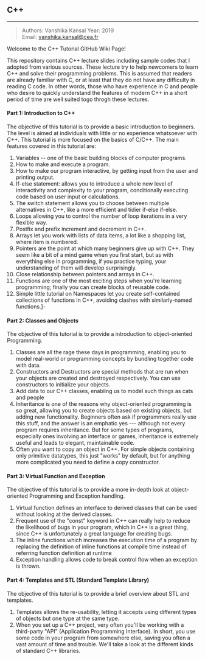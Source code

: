 ## C++
---

> Authors: Vanshika Kansal
> Year: 2019  
> Email: [vanshika.kansal@cea.fr](mailto:vanshika.kansal@cea.fr)

Welcome to the C++ Tutorial GitHub Wiki Page!

This repository contains C++ lecture slides including sample codes that I adopted from various sources. These lecture try to help newcomers to learn C++ and solve their programming problems.
This is assumed that readers are already familiar with C, or at least that they do not have any difficulty in reading C code. In other words, those who have experience in C and people who desire to quickly understand the features of modern C++ in a short period of time are well suited togo throgh these lectures.

#### Part 1: Introduction to C++

The objective of this tutorial is to provide a basic introduction to beginners. The level is aimed at individuals with little or no experience whatsoever with C++. This tutorial is more focused on the basics of C/C++. The main features covered in this tutorial are:

1. Variables -- one of the basic building blocks of computer programs.
1. How to make and execute a program.
1. How to make our program interactive, by getting input from the user and printing output.
1. If-else statement: allows you to introduce a whole new level of interactivity and complexity to your program, conditionally executing code based on user input or calculations.
1. The switch statement allows you to choose between multiple alternatives in C++, like a more efficient and tidier if-else if-else.
1. Loops allowing you to control the number of loop iterations in a very flexible way.
1. Postfix and prefix increment and decrement in C++.
1. Arrays let you work with lists of data items, a lot like a shopping list, where item is numbered.
1. Pointers are the point at which many beginners give up with C++. They seem like a bit of a mind game when you first start, but as with everything else in programming, if you practice typing, your understanding of them will develop surprisingly.
1. Close relationship between pointers and arrays in C++.
1. Functions are one of the most exciting steps when you're learning programming; finally you can create blocks of reusable code.
1. Simple little tutorial on Namespaces let you create self-contained collections of functions in C++, avoiding clashes with similarly-named functions.]-


#### Part 2: Classes and Objects

The objective of this tutorial is to provide a introduction to object-oriented Programming.

1. Classes are all the rage these days in programming, enabling you to model real-world or programming concepts by bundling together code with data.
1. Constructors and Destructors are special methods that are run when your objects are created and destroyed respectively. You can use constructors to initialize your objects.
1. Add data to our C++ classes, enabling us to model such things as cats and people
1. Inheritance is one of the reasons why object-oriented programming is so great, allowing you to create objects based on existing objects, but adding new functionality. Beginners often ask if programmers really use this stuff, and the answer is an emphatic yes --- although not every program requires inheritance. But for some types of programs, especially ones involving an interface or games, inheritance is extremely useful and leads to elegant, maintainable code.
1. Often you want to copy an object in C++. For simple objects containing only primitive datatypes, this just "works" by default, but for anything more complicated you need to define a copy constructor.

#### Part 3: Virtual Function and Exception 

The objective of this tutorial is to provide a more in-depth look at object-oriented Programming and Exception handling.

1. Virtual function defines an interface to derived classes that can be used without looking at the derived classes.
1. Frequent use of the "const" keyword in C++ can really help to reduce the likelihood of bugs in your program, which in C++ is a great thing, since C++ is unfortunately a great language for creating bugs.
1. The inline functions which increases the execution time of a program by replacing the definition of inline functions at compile time instead of referring function definition at runtime
1. Exception handling allows code to break control flow when an exception is thrown.

#### Part 4: Templates and STL (Standard Template Library)

The objective of this tutorial is to provide a brief overview about STL and templates.

1. Templates allows the re-usability, letting it accepts using different types of objects but one type at the same type. 
1. When you set up a C++ project, very often you'll be working with a third-party "API" (Application Programming Interface). In short, you use some code in your program from somewhere else, saving you often a vast amount of time and trouble. We'll take a look at the different kinds of standard C++ libraries.
